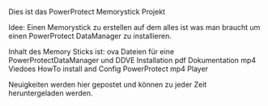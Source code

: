 Dies ist das PowerProtect Memorystick Projekt

Idee: Einen Memorystick zu erstellen auf dem alles ist was man braucht um einen PowerProtect DataManager zu installieren.

Inhalt des Memory Sticks ist:
ova Dateien für eine PowerProtectDataManager und DDVE Installation
pdf Dokumentation
mp4 Viedoes HowTo install and Config PowerProtect
mp4 Player

Neuigkeiten werden hier gepostet und können zu jeder Zeit heruntergeladen werden.
